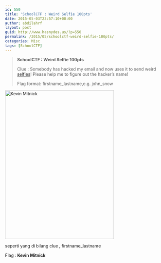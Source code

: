 ```yaml
---
id: 550
title: 'SchoolCTF : Weird Selfie 100pts'
date: 2015-05-03T23:57:10+00:00
author: abdilahrf
layout: post
guid: http://www.hasnydes.us/?p=550
permalink: /2015/05/schoolctf-weird-selfie-100pts/
categories: Misc
tags: [SchoolCTF]
---
```

> **SchoolCTF : Weird Selfie 100pts**
> 
> Clue : Somebody has hacked my email and now uses it to send weird <a href="http://school-ctf.org/files/selfie_8f7931f9ae811eee98317bf4450b0d7fb2cda836.png" target="_blank">selfies</a>! Please help me to figure out the hacker&#8217;s name!
> 
> Flag format: firstname\_lastname,e.g. john\_snow

<!--more-->


  
<img class="aligncenter" src="http://school-ctf.org/files/selfie_8f7931f9ae811eee98317bf4450b0d7fb2cda836.png" alt="Kevin Mitnick" width="358" height="489" />

seperti yang di bilang clue , firstname_lastname

Flag : **Kevin Mitnick**